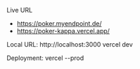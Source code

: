 
Live URL  
- https://poker.myendpoint.de/
- https://poker-kappa.vercel.app/

Local URL: http://localhost:3000
vercel dev

Deployment:
vercel --prod
